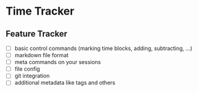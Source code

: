 # Time Tracker

## Feature Tracker

- [ ] basic control commands (marking time blocks, adding, subtracting, ...)
- [ ] markdown file format
- [ ] meta commands on your sessions
- [ ] file config
- [ ] git integration
- [ ] additional metadata like tags and others
